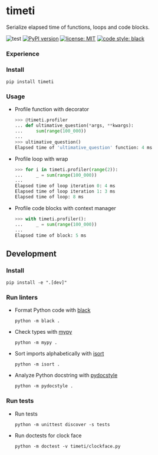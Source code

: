 # timeti
Serialize elapsed time of functions, loops and code blocks.

![test](https://github.com/kephircheek/elapsed-time-logger/actions/workflows/main.yml/badge.svg)
[![PyPI version](https://badge.fury.io/py/timeti.svg)](https://badge.fury.io/py/timeti)
[![license: MIT](https://img.shields.io/badge/License-MIT-yellow.svg)](https://opensource.org/licenses/MIT)
[![code style: black](https://img.shields.io/badge/code%20style-black-000000.svg)](https://github.com/psf/black)

### Experience

### Install 
```
pip install timeti
```

### Usage
- Profile function with decorator
  ```python
  >>> @timeti.profiler
  ... def ultimative_question(*args, **kwargs):
  ...     sum(range(100_000))
  ... 
  >>> ultimative_question()
  Elapsed time of 'ultimative_question' function: 4 ms
  ```

- Profile loop with wrap
  ```python
  >>> for i in timeti.profiler(range(2)):
  ...     _ = sum(range(100_000))
  ... 
  Elapsed time of loop iteration 0: 4 ms
  Elapsed time of loop iteration 1: 3 ms
  Elapsed time of loop: 8 ms
  ```

- Profile code blocks with context manager 
  ```python
  >>> with timeti.profiler():
  ...     _ = sum(range(100_000))
  ... 
  Elapsed time of block: 5 ms
  ```


## Development

### Install 
```
pip install -e ".[dev]"
```

### Run linters

- Format Python code with [black](https://github.com/psf/black)
  ```
  python -m black .
  ```

- Check types with [mypy](http://mypy-lang.org/)
  ```
  python -m mypy .
  ```

- Sort imports alphabetically with [isort](https://pycqa.github.io/isort/)
  ```
  python -m isort .
  ```
  
- Analyze Python docstring with [pydocstyle](http://www.pydocstyle.org/en/stable/) 
  ```
  python -m pydocstyle .
  ```

### Run tests  

- Run tests   
  ```  
  python -m unittest discover -s tests  
  ```  

- Run doctests for clock face  
  ```  
  python -m doctest -v timeti/clockface.py  
  ```  
